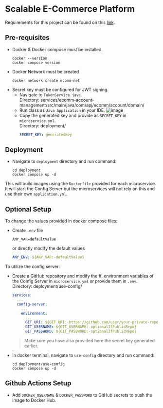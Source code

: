 # Scalable E-Commerce Platform
Requirements for this project can be found on this [link](https://roadmap.sh/projects/scalable-ecommerce-platform).

## Pre-requisites
- Docker & Docker compose must be installed.
  ```docker
  docker --version
  docker compose version
  ```
- Docker Network must be created
  ```docker
  docker network create ecomm-net
  ```
- Secret key must be configured for JWT signing.
  - Navigate to `TokenService.java`.  
    Directory: services/ecomm-account-management/src/main/java/com/apj/ecomm/account/domain/
  - Run class as `Java Application` in your IDE.
    ![image](https://github.com/user-attachments/assets/bd726ec9-8163-4e03-a7a0-bf3b79c922e7)
  - Copy the generated key and provide as `SECRET_KEY` in `microservice.yml`.  
    Directory: deployment/
    ```yaml
    SECRET_KEY: generatedKey
    ```

## Deployment
- Navigate to `deployment` directory and run command:
  ```docker
  cd deployment
  docker compose up -d
  ```
This will build images using the `Dockerfile` provided for each microservice. It will start the Config Server but the microservices will not rely on this and use their own `application.yml`.

## Optional Setup
To change the values provided in docker compose files:
- Create `.env` file
  ```properties
  ANY_VAR=defaultValue
  ```
  or directly modify the default values
  ```yaml
  ANY_ENV: ${ANY_VAR:-defaultValue}
  ```

To utilize the config server:
- Create a GitHub repository and modify the ff. environment variables of the Config Server in `microservice.yml` or provide them in `.env`.
  Directory: deployment/use-config/
  ```yaml
  services:
    ...
    config-server:
      ...
      environment:
        ...
        GIT_URI: ${GIT_URI:-https://github.com/user/your-private-repo}
        GIT_USERNAME: ${GIT_USERNAME:-optionalIfPublicRepo}
        GIT_PASSWORD: ${GIT_PASSWORD:-optionalIfPublicRepo}
  ```
  > Make sure you have also provided here the secret key generated earlier.
- In docker terminal, navigate to `use-config` directory and run command:
  ```docker
  cd deployment/use-config
  docker compose up -d
  ```

## Github Actions Setup
- Add `DOCKER_USERNAME` & `DOCKER_PASSWORD` to GitHub secrets to push the image to Docker Hub.
